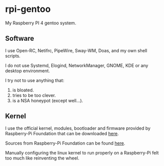 # rpi-gentoo

My Raspberry PI 4 gentoo system.

## Software

I use Open-RC, Netifrc, PipeWire, Sway-WM, Doas, and my own shell scripts.

I do not use Systemd, Elogind, NetworkManager, GNOME, KDE or any desktop environment.

I try not to use anything that:
  1. is bloated.
  2. tries to be too clever.
  3. is a NSA honeypot (except well...).

## Kernel

I use the official kernel, modules, bootloader and firmware provided by Raspberry-Pi Foundation that can be downloaded [here](https://github.com/raspberrypi/firmware).

Sources from Raspberry-Pi Foundation can be found [here](https://github.com/raspberrypi/linux).

Manually configuring the linux kernel to run properly on a Raspberry-Pi felt too much like reinventing the wheel.
